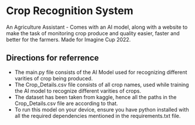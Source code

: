 # Crop Recognition System
An Agriculture Assistant - Comes with an AI model, along with a website to make the task of monitoring crop produce and quality easier, faster and better for the farmers. Made for Imagine Cup 2022.

## Directions for referrence
- The main.py file consists of the AI Model used for recognizing different varities of crop being produced.
- The Crop_Details.csv file consists of all crop names, used while training the AI model to recognize different varities of crops.
- The dataset has been taken from kaggle, hence all the paths in the Crop_Details.csv file are according to that.
- To run this model on your device, ensure you have python installed with all the required dependencies mentioned in the requirements.txt file.
